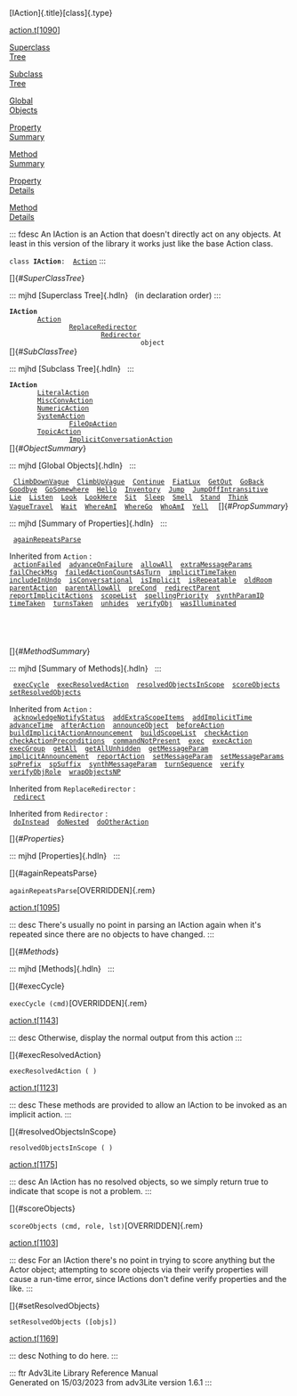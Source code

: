 [IAction]{.title}[class]{.type}

[action.t](../file/action.t.html)\[[1090](../source/action.t.html#1090)\]

[Superclass\
Tree](#_SuperClassTree_)

[Subclass\
Tree](#_SubClassTree_)

[Global\
Objects](#_ObjectSummary_)

[Property\
Summary](#_PropSummary_)

[Method\
Summary](#_MethodSummary_)

[Property\
Details](#_Properties_)

[Method\
Details](#_Methods_)

::: fdesc
An IAction is an Action that doesn\'t directly act on any objects. At
least in this version of the library it works just like the base Action
class.

`class `**`IAction`**` :   `[`Action`](../object/Action.html)
:::

[]{#_SuperClassTree_}

::: mjhd
[Superclass Tree]{.hdln}   (in declaration order)
:::

**`IAction`**\
`         `[`Action`](../object/Action.html)\
`                 `[`ReplaceRedirector`](../object/ReplaceRedirector.html)\
`                         `[`Redirector`](../object/Redirector.html)\
`                                 object`\
[]{#_SubClassTree_}

::: mjhd
[Subclass Tree]{.hdln}  
:::

**`IAction`**\
`         `[`LiteralAction`](../object/LiteralAction.html)\
`         `[`MiscConvAction`](../object/MiscConvAction.html)\
`         `[`NumericAction`](../object/NumericAction.html)\
`         `[`SystemAction`](../object/SystemAction.html)\
`                 `[`FileOpAction`](../object/FileOpAction.html)\
`         `[`TopicAction`](../object/TopicAction.html)\
`                 `[`ImplicitConversationAction`](../object/ImplicitConversationAction.html)\
[]{#_ObjectSummary_}

::: mjhd
[Global Objects]{.hdln}  
:::

` `[`ClimbDownVague`](../object/ClimbDownVague.html)`  `[`ClimbUpVague`](../object/ClimbUpVague.html)`  `[`Continue`](../object/Continue.html)`  `[`FiatLux`](../object/FiatLux.html)`  `[`GetOut`](../object/GetOut.html)`  `[`GoBack`](../object/GoBack.html)`  `[`Goodbye`](../object/Goodbye.html)`  `[`GoSomewhere`](../object/GoSomewhere.html)`  `[`Hello`](../object/Hello.html)`  `[`Inventory`](../object/Inventory.html)`  `[`Jump`](../object/Jump.html)`  `[`JumpOffIntransitive`](../object/JumpOffIntransitive.html)`  `[`Lie`](../object/Lie.html)`  `[`Listen`](../object/Listen.html)`  `[`Look`](../object/Look.html)`  `[`LookHere`](../object/LookHere.html)`  `[`Sit`](../object/Sit.html)`  `[`Sleep`](../object/Sleep.html)`  `[`Smell`](../object/Smell.html)`  `[`Stand`](../object/Stand.html)`  `[`Think`](../object/Think.html)`  `[`VagueTravel`](../object/VagueTravel.html)`  `[`Wait`](../object/Wait.html)`  `[`WhereAmI`](../object/WhereAmI.html)`  `[`WhereGo`](../object/WhereGo.html)`  `[`WhoAmI`](../object/WhoAmI.html)`  `[`Yell`](../object/Yell.html)`  `
[]{#_PropSummary_}

::: mjhd
[Summary of Properties]{.hdln}  
:::

` `[`againRepeatsParse`](#againRepeatsParse)`  `

Inherited from `Action` :\
` `[`actionFailed`](../object/Action.html#actionFailed)`  `[`advanceOnFailure`](../object/Action.html#advanceOnFailure)`  `[`allowAll`](../object/Action.html#allowAll)`  `[`extraMessageParams`](../object/Action.html#extraMessageParams)`  `[`failCheckMsg`](../object/Action.html#failCheckMsg)`  `[`failedActionCountsAsTurn`](../object/Action.html#failedActionCountsAsTurn)`  `[`implicitTimeTaken`](../object/Action.html#implicitTimeTaken)`  `[`includeInUndo`](../object/Action.html#includeInUndo)`  `[`isConversational`](../object/Action.html#isConversational)`  `[`isImplicit`](../object/Action.html#isImplicit)`  `[`isRepeatable`](../object/Action.html#isRepeatable)`  `[`oldRoom`](../object/Action.html#oldRoom)`  `[`parentAction`](../object/Action.html#parentAction)`  `[`parentAllowAll`](../object/Action.html#parentAllowAll)`  `[`preCond`](../object/Action.html#preCond)`  `[`redirectParent`](../object/Action.html#redirectParent)`  `[`reportImplicitActions`](../object/Action.html#reportImplicitActions)`  `[`scopeList`](../object/Action.html#scopeList)`  `[`spellingPriority`](../object/Action.html#spellingPriority)`  `[`synthParamID`](../object/Action.html#synthParamID)`  `[`timeTaken`](../object/Action.html#timeTaken)`  `[`turnsTaken`](../object/Action.html#turnsTaken)`  `[`unhides`](../object/Action.html#unhides)`  `[`verifyObj`](../object/Action.html#verifyObj)`  `[`wasIlluminated`](../object/Action.html#wasIlluminated)`  `

` `

` `

[]{#_MethodSummary_}

::: mjhd
[Summary of Methods]{.hdln}  
:::

` `[`execCycle`](#execCycle)`  `[`execResolvedAction`](#execResolvedAction)`  `[`resolvedObjectsInScope`](#resolvedObjectsInScope)`  `[`scoreObjects`](#scoreObjects)`  `[`setResolvedObjects`](#setResolvedObjects)`  `

Inherited from `Action` :\
` `[`acknowledgeNotifyStatus`](../object/Action.html#acknowledgeNotifyStatus)`  `[`addExtraScopeItems`](../object/Action.html#addExtraScopeItems)`  `[`addImplicitTime`](../object/Action.html#addImplicitTime)`  `[`advanceTime`](../object/Action.html#advanceTime)`  `[`afterAction`](../object/Action.html#afterAction)`  `[`announceObject`](../object/Action.html#announceObject)`  `[`beforeAction`](../object/Action.html#beforeAction)`  `[`buildImplicitActionAnnouncement`](../object/Action.html#buildImplicitActionAnnouncement)`  `[`buildScopeList`](../object/Action.html#buildScopeList)`  `[`checkAction`](../object/Action.html#checkAction)`  `[`checkActionPreconditions`](../object/Action.html#checkActionPreconditions)`  `[`commandNotPresent`](../object/Action.html#commandNotPresent)`  `[`exec`](../object/Action.html#exec)`  `[`execAction`](../object/Action.html#execAction)`  `[`execGroup`](../object/Action.html#execGroup)`  `[`getAll`](../object/Action.html#getAll)`  `[`getAllUnhidden`](../object/Action.html#getAllUnhidden)`  `[`getMessageParam`](../object/Action.html#getMessageParam)`  `[`implicitAnnouncement`](../object/Action.html#implicitAnnouncement)`  `[`reportAction`](../object/Action.html#reportAction)`  `[`setMessageParam`](../object/Action.html#setMessageParam)`  `[`setMessageParams`](../object/Action.html#setMessageParams)`  `[`spPrefix`](../object/Action.html#spPrefix)`  `[`spSuffix`](../object/Action.html#spSuffix)`  `[`synthMessageParam`](../object/Action.html#synthMessageParam)`  `[`turnSequence`](../object/Action.html#turnSequence)`  `[`verify`](../object/Action.html#verify)`  `[`verifyObjRole`](../object/Action.html#verifyObjRole)`  `[`wrapObjectsNP`](../object/Action.html#wrapObjectsNP)`  `

Inherited from `ReplaceRedirector` :\
` `[`redirect`](../object/ReplaceRedirector.html#redirect)`  `

Inherited from `Redirector` :\
` `[`doInstead`](../object/Redirector.html#doInstead)`  `[`doNested`](../object/Redirector.html#doNested)`  `[`doOtherAction`](../object/Redirector.html#doOtherAction)`  `

[]{#_Properties_}

::: mjhd
[Properties]{.hdln}  
:::

[]{#againRepeatsParse}

`againRepeatsParse`[OVERRIDDEN]{.rem}

[action.t](../file/action.t.html)\[[1095](../source/action.t.html#1095)\]

::: desc
There\'s usually no point in parsing an IAction again when it\'s
repeated since there are no objects to have changed.
:::

[]{#_Methods_}

::: mjhd
[Methods]{.hdln}  
:::

[]{#execCycle}

`execCycle (cmd)`[OVERRIDDEN]{.rem}

[action.t](../file/action.t.html)\[[1143](../source/action.t.html#1143)\]

::: desc
Otherwise, display the normal output from this action
:::

[]{#execResolvedAction}

`execResolvedAction ( )`

[action.t](../file/action.t.html)\[[1123](../source/action.t.html#1123)\]

::: desc
These methods are provided to allow an IAction to be invoked as an
implicit action.
:::

[]{#resolvedObjectsInScope}

`resolvedObjectsInScope ( )`

[action.t](../file/action.t.html)\[[1175](../source/action.t.html#1175)\]

::: desc
An IAction has no resolved objects, so we simply return true to indicate
that scope is not a problem.
:::

[]{#scoreObjects}

`scoreObjects (cmd, role, lst)`[OVERRIDDEN]{.rem}

[action.t](../file/action.t.html)\[[1103](../source/action.t.html#1103)\]

::: desc
For an IAction there\'s no point in trying to score anything but the
Actor object; attempting to score objects via their verify properties
will cause a run-time error, since IActions don\'t define verify
properties and the like.
:::

[]{#setResolvedObjects}

`setResolvedObjects ([objs])`

[action.t](../file/action.t.html)\[[1169](../source/action.t.html#1169)\]

::: desc
Nothing to do here.
:::

::: ftr
Adv3Lite Library Reference Manual\
Generated on 15/03/2023 from adv3Lite version 1.6.1
:::
